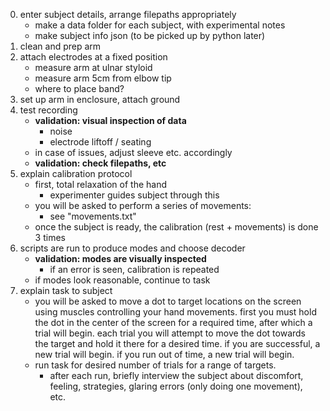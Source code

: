 0. enter subject details, arrange filepaths appropriately
	- make a data folder for each subject, with experimental notes
	- make subject info json (to be picked up by python later)
1. clean and prep arm
2. attach electrodes at a fixed position
	- measure arm at ulnar styloid
	- measure arm 5cm from elbow tip
	- where to place band?
3. set up arm in enclosure, attach ground
4. test recording
	- **validation: visual inspection of data**
		- noise
		- electrode liftoff / seating
	- in case of issues, adjust sleeve etc. accordingly
	- **validation: check filepaths, etc**
5. explain calibration protocol
	- first, total relaxation of the hand
		- experimenter guides subject through this
	- you will be asked to perform a series of movements:
		- see "movements.txt"
	- once the subject is ready, the calibration (rest + movements) is done 3 times
6. scripts are run to produce modes and choose decoder
	- **validation: modes are visually inspected**
		- if an error is seen, calibration is repeated
	- if modes look reasonable, continue to task
7. explain task to subject
	- you will be asked to move a dot to target locations on the screen using muscles controlling your hand movements. first you must hold the dot in the center of the screen for a required time, after which a trial will begin. each trial you will attempt to move the dot towards the target and hold it there for a desired time. if you are successful, a new trial will begin. if you run out of time, a new trial will begin.
	- run task for desired number of trials for a range of targets.
		- after each run, briefly interview the subject about discomfort, feeling, strategies, glaring errors (only doing one movement), etc.
